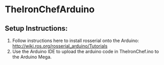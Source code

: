 # TheIronChefArduino

## Setup Instructions:
1. Follow instructions here to install rosserial onto the Arduino: http://wiki.ros.org/rosserial_arduino/Tutorials
2. Use the Arduino IDE to upload the arduino code in TheIronChef.ino to the Arduino Mega.